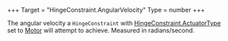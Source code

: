 +++
Target = "HingeConstraint.AngularVelocity"
Type = number
+++

The angular velocity a `HingeConstraint` with [HingeConstraint.ActuatorType](https://developer.roblox.com/api-reference/property/HingeConstraint/ActuatorType) set to [Motor](https://developer.roblox.com/search#stq=ActuatorType) will attempt to achieve. Measured in radians/second.